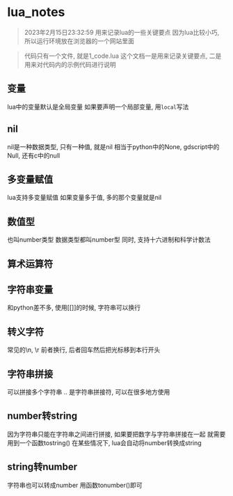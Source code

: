 # lua_notes
> 2023年2月15日23:32:59
> 用来记录lua的一些关键要点
> 因为lua比较小巧, 所以运行环境放在浏览器的一个网站里面

> 代码只有一个文件, 就是1_code.lua
> 这个文档一是用来记录关键要点, 二是用来对代码内的示例代码进行说明

## 变量
lua中的变量默认是全局变量
如果要声明一个局部变量, 用`local`写法

## nil
nil是一种数据类型, 只有一种值, 就是nil
相当于python中的None, gdscript中的Null, 还有c中的null

## 多变量赋值
lua支持多变量赋值
如果变量多于值, 多的那个变量就是nil

## 数值型
也叫number类型
数据类型都叫number型
同时, 支持十六进制和科学计数法

## 算术运算符

## 字符串变量
和python差不多, 使用[[]]的时候, 字符串可以换行

## 转义字符
常见的\n, \r 前者换行, 后者回车然后把光标移到本行开头

## 字符串拼接
可以拼接多个字符串
.. 是字符串拼接符, 可以在很多地方使用

## number转string
因为字符串只能在字符串之间进行拼接, 如果要把数字与字符串拼接在一起
就需要用到一个函数tostring()
在某些情况下, lua会自动将number转换成string

## string转number
字符串也可以转成number
用函数tonumber()即可

## 

